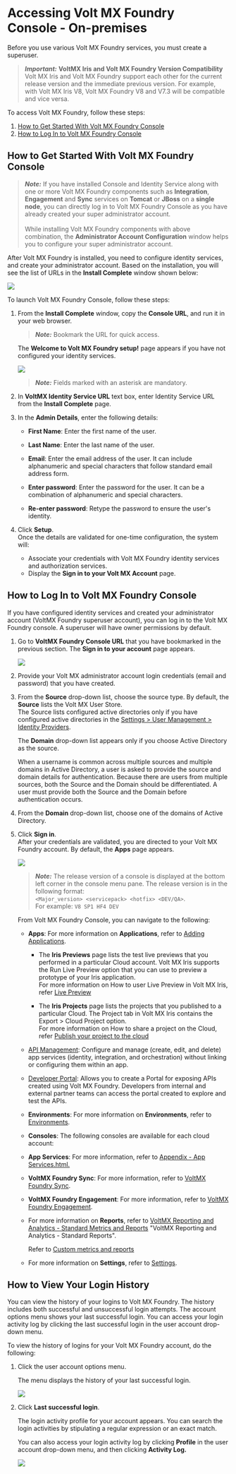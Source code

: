 Accessing Volt MX Foundry Console - On-premises
==============================================

Before you use various Volt MX Foundry services, you must create a superuser.

> **_Important:_** **VoltMX Iris and Volt MX Foundry Version Compatibility**   
Volt MX  Iris and Volt MX Foundry support each other for the current release version and the immediate previous version. For example, with Volt MX Iris V8, Volt MX Foundry V8 and V7.3 will be compatible and vice versa.  

To access Volt MX Foundry, follow these steps:

1.  [How to Get Started With Volt MX Foundry Console](#how-to-get-started-with-foundry-console)
2.  [How to Log In to Volt MX Foundry Console](#how-to-log-in-to-foundry-console)


<h2 id="how-to-get-started-with-foundry-console"> How to Get Started With Volt MX Foundry Console</h2>

> **_Note:_** If you have installed Console and Identity Service along with one or more Volt MX Foundry components such as **Integration**, **Engagement** and **Sync** services on **Tomcat** or **JBoss** on a **single node**, you can directly log in to Volt MX Foundry Console as you have already created your super administrator account.<br>  
While installing Volt MX Foundry components with above combination, the **Administrator Account Configuration** window helps you to configure your super administrator account.

After Volt MX Foundry is installed, you need to configure identity services, and create your administrator account. Based on the installation, you will see the list of URLs in the **Install Complete** window shown below:

![](Resources/Images/OnPrem/Complete_695x570.png)

To launch Volt MX Foundry Console, follow these steps:

1.  From the **Install Complete** window, copy the **Console URL**, and run it in your web browser.  
    
    > **_Note:_** Bookmark the URL for quick access.
    
    The **Welcome to Volt MX Foundry setup!** page appears if you have not configured your identity services.
    
    ![](Resources/Images/OnPrem/Creating_SuperUser.png)
    
    > **_Note:_** Fields marked with an asterisk are mandatory.
    
2.  In **VoltMX Identity Service URL** text box, enter Identity Service URL from the **Install Complete** page.
3.  In the **Admin Details**, enter the following details:
    *   **First Name**: Enter the first name of the user.
    *   **Last Name**: Enter the last name of the user.
    *   **Email**: Enter the email address of the user. It can include alphanumeric and special characters that follow standard email address form.
    *   **Enter password**: Enter the password for the user. It can be a combination of alphanumeric and special characters.
        
    *   **Re-enter password**: Retype the password to ensure the user's identity.
        
4.  Click **Setup**.  
    Once the details are validated for one-time configuration, the system will:
    *   Associate your credentials with Volt MX Foundry identity services and authorization services.
    *   Display the **Sign in to your Volt MX Account** page.  
        

<h2 id="how-to-log-in-to-foundry-console">How to Log In to Volt MX Foundry Console</h2>

If you have configured identity services and created your administrator account (VoltMX Foundry superuser account), you can log in to the Volt MX Foundry console. A superuser will have owner permissions by default.

1.  Go to **VoltMX Foundry Console URL** that you have bookmarked in the previous section. The **Sign in to your account** page appears.
    
    ![](Resources/Images/OnPrem/Sign_in1.png)
    
2.  Provide your Volt MX administrator account login credentials (email and password) that you have created.
3.  From the **Source** drop-down list, choose the source type. By default, the **Source** lists the Volt MX User Store.  
    The Source lists configured active directories only if you have configured active directories in the [Settings > User Management > Identity Providers](Settings.md#identity-providers).
    
    The **Domain** drop-down list appears only if you choose Active Directory as the source.
    
    When a username is common across multiple sources and multiple domains in Active Directory, a user is asked to provide the source and domain details for authentication. Because there are users from multiple sources, both the Source and the Domain should be differentiated. A user must provide both the Source and the Domain before authentication occurs.
    

1.  From the **Domain** drop-down list, choose one of the domains of Active Directory.
2.  Click **Sign in**.  
    After your credentials are validated, you are directed to your Volt MX Foundry account. By default, the **Apps** page appears.  
    
    ![](Resources/Images/ConsoleUI_601x294.png)
    
    > **_Note:_** The release version of a console is displayed at the bottom left corner in the console menu pane. The release version is in the following format:  
    `<Major_version> <servicepack> <hotfix> <DEV/QA>`.  
    For example: `V8 SP1 HF4 DEV`
    
    From Volt MX Foundry Console, you can navigate to the following:
    
    *   **Apps**: For more information on **Applications**, refer to [Adding Applications](Adding_Applications.md).
        *   The **Iris Previews** page lists the test live previews that you performed in a particular Cloud account. Volt MX Iris supports the Run Live Preview option that you can use to preview a prototype of your Iris application.  
            For more information on How to user Live Preview in Volt MX Iris, refer [Live Preview](../../../Iris/iris_user_guide/Content/LivePreview.md)
            
        *   The **Iris Projects** page lists the projects that you published to a particular Cloud. The Project tab in Volt MX Iris contains the Export > Cloud Project option.  
            For more information on How to share a project on the Cloud, refer [Publish your project to the cloud](../../../Iris/iris_user_guide/Content/ShareProjectOnTheCloud.md)  
            
    *   [API Management](API_Management.md): Configure and manage (create, edit, and delete) app services (identity, integration, and orchestration) without linking or configuring them within an app.
    *   [Developer Portal](VoltMXDevPortal.md): Allows you to create a Portal for exposing APIs created using Volt MX Foundry. Developers from internal and external partner teams can access the portal created to explore and test the APIs.
    *   **Environments**: For more information on **Environments**, refer to [Environments](Environments.md#environments-on-premises).
    *   **Consoles**: The following consoles are available for each cloud account:
    
    *   **App Services**: For more information, refer to [Appendix - App Services.html.](Appendix_-_App_Services.md)
    *   **VoltMX Foundry Sync**: For more information, refer to [VoltMX Foundry Sync](../../../Foundry/voltmx_sync_console_user_guide/Content/Homepage.md).
    *   **VoltMX Foundry Engagement**: For more information, refer to [VoltMX Foundry Engagement](../../../Foundry/vms_console_user_guide/Content/Introduction_1.md).
    
    *   For more information on **Reports**, refer to [VoltMX Reporting and Analytics - Standard Metrics and Reports](../../../Foundry/standard_metrics_reports_guide/Content/standard_metrics_reports_guide.md) "VoltMX Reporting and Analytics - Standard Reports".  
          
        Refer to [Custom metrics and reports](../../../Foundry/custom_metrics_and_reports/Content/Custom_Metrics_and_Reports_Guide.md)
    *   For more information on **Settings**, refer to [Settings](Settings.md#settings-on-premises).


<h2>How to View Your Login History</h2>
<p></p>
<p>You can view the history of your logins to Volt MX Foundry. The history includes both successful and unsuccessful login attempts. The account options menu shows your last successful login. You can access your login activity log by clicking the last successful login in the user account drop-down menu.</p>
<p>To view the history of logins for your Volt MX Foundry account, do the following:</p>
<ol>
  <li>Click the user account options menu.
    <p></p>
        <p>The menu displays the history of your last successful login.</p>
    <p>
      <img src="Resources/Images/LastLoginHistory.png">
    </p>
  </li>
  <li>Click <strong>Last successful login</strong>.
     <p></p>
        <p>The login activity profile for your account appears. You can search the login activities by stipulating a regular expression or an exact match.</p>
            <p>You can also access your login activity log by clicking <strong>Profile</strong> in the user account drop-down menu, and then clicking <strong>Activity Log.</strong></p>
    <p>
      <img src="Resources/Images/LoginActivityLog_656x366.png">
    </p>
  </li>
</ol>
